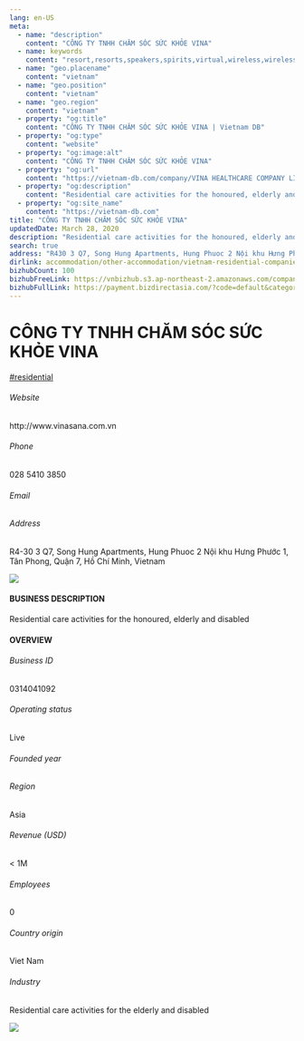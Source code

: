 ```yaml
---
lang: en-US
meta:
  - name: "description"
    content: "CÔNG TY TNHH CHĂM SÓC SỨC KHỎE VINA"
  - name: keywords
    content: "resort,resorts,speakers,spirits,virtual,wireless,wireless,wireless,wireless,wireless,wireless,wireless,wireless,wireless,wireless,wireless,wireless,vietnam-residential-companies"
  - name: "geo.placename"
    content: "vietnam"
  - name: "geo.position"
    content: "vietnam"
  - name: "geo.region"
    content: "vietnam"
  - property: "og:title"
    content: "CÔNG TY TNHH CHĂM SÓC SỨC KHỎE VINA | Vietnam DB"
  - property: "og:type"
    content: "website"
  - property: "og:image:alt"
    content: "CÔNG TY TNHH CHĂM SÓC SỨC KHỎE VINA"
  - property: "og:url"
    content: "https://vietnam-db.com/company/VINA HEALTHCARE COMPANY LIMITED-2918297"
  - property: "og:description"
    content: "Residential care activities for the honoured, elderly and disabled"
  - property: "og:site_name"
    content: "https://vietnam-db.com"
title: "CÔNG TY TNHH CHĂM SÓC SỨC KHỎE VINA"
updatedDate: March 28, 2020
description: "Residential care activities for the honoured, elderly and disabled"
search: true
address: "R430 3 Q7, Song Hung Apartments, Hung Phuoc 2 Nội khu Hưng Phước 1, Tân Phong, Quận 7, Hồ Chí Minh, Vietnam"
dirlink: accommodation/other-accommodation/vietnam-residential-companies
bizhubCount: 100
bizhubFreeLink: https://vnbizhub.s3.ap-northeast-2.amazonaws.com/companies/vietnam-residential-companies_preview.xlsx
bizhubFullLink: https://payment.bizdirectasia.com/?code=default&category=bizhub&item=vietnam-residential-companies&redirect=https://vietnam-db.com
---
```



<div class="bd-item">
    <div class="item-content">
        <div class="detail-title-wrap">
            <h1 class="detail-title">
                CÔNG TY TNHH CHĂM SÓC SỨC KHỎE VINA
            </h1>
        </div>
		<div class="detail-tagslist"><a href="/accommodation/other-accommodation/tags/residential" class="detail-tagitem">#residential</a></div>
        <h6 class="bd-label">Website</h6>
        <p>http://www.vinasana.com.vn</p>
		<h6 class="bd-label">Phone</h6>
        <p>028 5410 3850</p>
        <h6 class="bd-label">Email</h6>
        <p><a class="textColorPrimary" href="#"></a></p>
        <h6 class="bd-label">Address</h6>
        <p>R4-30 3 Q7, Song Hung Apartments, Hung Phuoc 2 Nội khu Hưng Phước 1, Tân Phong, Quận 7, Hồ Chí Minh, Vietnam</p>
    </div>
</div>

<div class="banner-wrap text-center"><a href="" class="banner-link"><img src="/assets/vndb.com/BannerAds2.jpg" class="banner-img"></a></div>

<div class="bd-item">
    <div class="item-content">
        <h4 class="textColorPrimary item-title">BUSINESS DESCRIPTION</h4>
        <p>Residential care activities for the honoured, elderly and disabled</p>
    </div>
</div>

<div class="bd-item">
    <div class="item-content">
        <h4 class="textColorPrimary item-title">OVERVIEW</h4>
        <div class="item-info">
            <h6 class="bd-label">Business ID</h6>
            <p>0314041092</p>
        </div>
        <div class="item-info">
            <h6 class="bd-label">Operating status</h6>
            <p>Live<small class="bd-status_dot live"></small></p>
        </div>
        <div class="item-info">
            <h6 class="bd-label">Founded year</h6>
            <p></p>
        </div>
        <div class="item-info">
            <h6 class="bd-label">Region</h6>
            <p>Asia</p>
        </div>
        <div class="item-info">
            <h6 class="bd-label">Revenue (USD)</h6>
            <p>&lt; 1M</p>
        </div>
        <div class="item-info">
            <h6 class="bd-label">Employees</h6>
            <p>0</p>
        </div>
        <div class="item-info">
            <h6 class="bd-label">Country origin</h6>
            <p>Viet Nam</p>
        </div>
        <div class="item-info">
            <h6 class="bd-label">Industry</h6>
            <p>Residential care activities for the elderly and disabled</p>
        </div>
    </div>
</div>

<div class="banner-wrap text-center"><a href="" class="banner-link"><img src="/assets/vndb.com/BannerAd_04_728x90.jpg" class="banner-img"></a></div>

<CustomPopup popupTitle="ENTER EMAIL TO DOWNLOAD" popupSubTitle="The companies data will be sent to your inbox. Please enter your email." :free="this.$frontmatter.bizhubFreeLink" :paid="this.$frontmatter.bizhubFullLink" :count="this.$frontmatter.bizhubCount"/>

